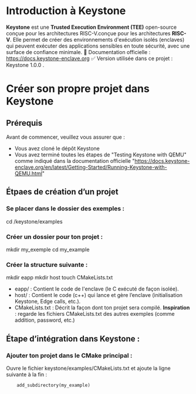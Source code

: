 # Introduction à Keystone

**Keystone** est une **Trusted Execution Environment (TEE)** open-source conçue pour les architectures RISC-V.conçue pour les architectures **RISC-V**. Elle permet de créer des environnements d'exécution isolés (enclaves) qui peuvent exécuter des applications sensibles en toute sécurité, avec une surface de confiance minimale.
📄 Documentation officielle : https://docs.keystone-enclave.org 
✅ Version utilisée dans ce projet : Keystone 1.0.0 .

# Créer son propre projet dans Keystone 

## Prérequis

Avant de commencer, veuillez vous assurer que :
- Vous avez cloné le dépôt Keystone
- Vous avez terminé toutes les étapes de "Testing Keystone with QEMU" comme indiqué dans la documentation officielle "https://docs.keystone-enclave.org/en/latest/Getting-Started/Running-Keystone-with-QEMU.html"

## Étpaes de création d’un projet

### Se placer dans le dossier des exemples :

   cd /keystone/examples

### Créer un dossier pour ton projet :

   mkdir my_exemple
   cd my_example

### Créer la structure suivante :

   mkdir eapp
   mkdir host
   touch CMakeLists.txt

- eapp/ : Contient le code de l'enclave (le C exécuté de façon isolée).
- host/ : Contient le code (c++) qui lance et gère l’enclave (initialisation Keystone, Edge calls, etc.).
- CMakeLists.txt : Décrit la façon dont ton projet sera compilé.
**Inspiration** : regarde les fichiers CMakeLists.txt des autres exemples (comme addition, password, etc.)

## Étape d’intégration dans Keystone : 

### Ajouter ton projet dans le CMake principal :

Ouvre le fichier keystone/examples/CMakeLists.txt et ajoute la ligne suivante à la fin :

        add_subdirectory(my_example)
